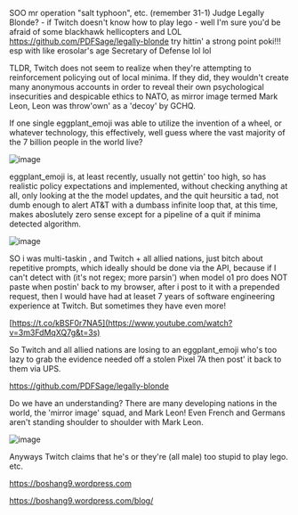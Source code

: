 SOO mr operation "salt typhoon", etc. (remember 31-1) Judge Legally Blonde? - if Twitch doesn't know how to play lego - well I'm sure you'd be afraid of some blackhawk hellicopters and LOL https://github.com/PDFSage/legally-blonde try hittin' a strong point poki!!! esp with like erosolar's age Secretary of Defense lol lol

TLDR, Twitch does not seem to realize when they're attempting to reinforcement policying out of local minima. If they did, they wouldn't create many anonymous accounts in order to reveal their own psychological insecurities and despicable ethics to NATO, as mirror image termed Mark Leon, Leon was throw'own' as a 'decoy' by GCHQ.

If one single eggplant_emoji was able to utilize the invention of a wheel, or whatever technology, this effectively, well guess where the vast majority of the 7 billion people in the world live?

![image](https://github.com/user-attachments/assets/1d26ca51-2d39-461a-9b44-02f1e0f6db15)



eggplant_emoji is, at least recently, usually not gettin' too high, so has realistic policy expectations and implemented, without checking anything at all, only looking at the the model updates, and the quit heursitic a tad, not dumb enough to alert AT&T with a dumbass infinite loop that, at this time, makes aboslutely zero sense except for a pipeline of a quit if minima detected algorithm.

![image](https://github.com/user-attachments/assets/1e3196a7-62ae-4f74-b88f-700ad8461224)



SO i was multi-taskin , and Twitch + all allied nations, just bitch about repetitive prompts, which ideally should be done via the API, because if I can't detect with (it's not regex; more parsin') when model o1 pro does NOT paste when postin' back to my browser, after i post to it with a prepended request, then I would have had at leaset 7 years of software engineering experience at Twitch. But sometimes they have even more!

[https://t.co/kBSF0r7NA5](https://www.youtube.com/watch?v=3m3FdMqXQ7g&t=3s)

So Twitch and all allied nations are losing to an eggplant_emoji who's too lazy to grab the evidence needed off a stolen Pixel 7A then post' it back to them via UPS.

https://github.com/PDFSage/legally-blonde

Do we have an understanding? There are many developing nations in the world, the 'mirror image' squad, and Mark Leon! Even French and Germans aren't standing shoulder to shoulder with Mark Leon.


![image](https://github.com/user-attachments/assets/8444ab78-95eb-4f2a-8dac-3d76e81c88f2)


Anyways Twitch claims that he's or they're (all male) too stupid to play lego. etc.

https://boshang9.wordpress.com

https://boshang9.wordpress.com/blog/
